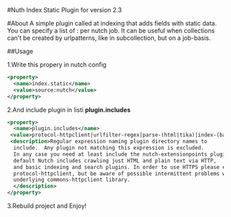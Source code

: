 #Nuth Index Static Plugin for version 2.3


#About
A simple plugin called at indexing that adds fields with static data. You can specify a list of <fieldname>:<fieldcontent> per nutch job.
It can be useful when collections can't be created by urlpatterns, like in subcollection, but on a job-basis.

##Usage

1.Write this propery in nutch config
```xml
<property> 
  <name>index.static</name> 
  <value>source:nutch</value> 
</property> 
```

2.And include plugin in listi **plugin.includes**
```xml
<property>
  <name>plugin.includes</name>
 <value>protocol-httpclient|urlfilter-regex|parse-(html|tika)|index-(basic|anchor|static)|indexer-elastic|scoring-opic|urlnormalizer-(pass|regex|basic)</value>
 <description>Regular expression naming plugin directory names to
  include.  Any plugin not matching this expression is excluded.
  In any case you need at least include the nutch-extensionpoints plugin. By
  default Nutch includes crawling just HTML and plain text via HTTP,
  and basic indexing and search plugins. In order to use HTTPS please enable.
  protocol-httpclient, but be aware of possible intermittent problems with the.
  underlying commons-httpclient library.
  </description>
</property>
```

3.Rebuild project and Enjoy!


















































